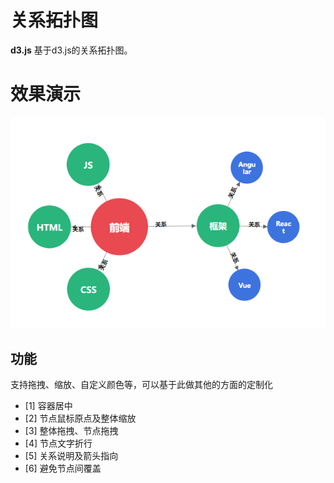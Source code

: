 # 关系拓扑图

**d3.js** 基于d3.js的关系拓扑图。

# 效果演示

<img src="img.png" width="636"/>

## 功能

支持拖拽、缩放、自定义颜色等，可以基于此做其他的方面的定制化

- [1] 容器居中
- [2] 节点鼠标原点及整体缩放
- [3] 整体拖拽、节点拖拽
- [4] 节点文字折行
- [5] 关系说明及箭头指向
- [6] 避免节点间覆盖
